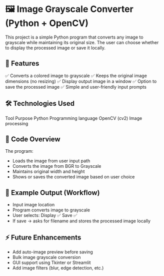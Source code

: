 # 🖼 Image Grayscale Converter (Python + OpenCV)

This project is a simple Python program that converts any image to grayscale while maintaining its original size. The user can choose whether to display the processed image or save it locally.

## 🚀 Features

✅ Converts a colored image to grayscale
✅ Keeps the original image dimensions (no resizing)
✅ Display output image in a window
✅ Option to save the processed image
✅ Simple and user-friendly input prompts

## 🛠️ Technologies Used
Tool	Purpose
Python	Programming language
OpenCV (cv2)	Image processing

## 📌 Code Overview
The program:
* Loads the image from user input path
* Converts the image from BGR to Grayscale
* Maintains original width and height
* Shows or saves the converted image based on user choice

## 📸 Example Output (Workflow)
* Input image location
* Program converts image to grayscale
* User selects:
         Display ✅
         Save ✅
* If save → asks for filename and stores the processed image locally

## ⚡ Future Enhancements 

* Add auto-image preview before saving
* Bulk image grayscale conversion
* GUI support using Tkinter or Streamlit
* Add image filters (blur, edge detection, etc.)
